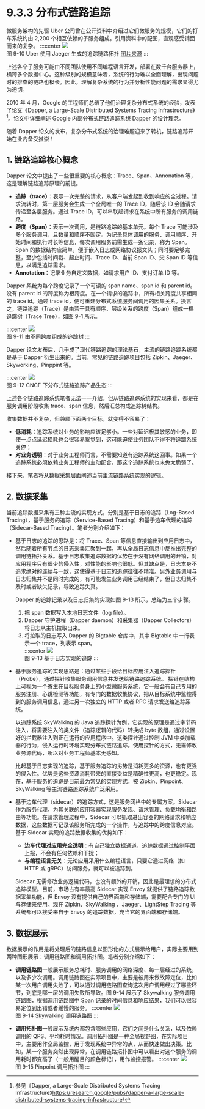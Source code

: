 # 9.3.3 分布式链路追踪

微服务架构的先驱 Uber 公司曾在公开资料中介绍过它们微服务的规模，它们的打车系统约由 2,200 个相互依赖的子服务组成。引用资料中的配图，直观感受铺面而来的复杂。
:::center
  ![](../assets/uber-microservice.png)<br/>
  图 9-10 Uber 使用 Jaeger 生成的追踪链路拓扑 [图片来源](https://www.uber.com/en-IN/blog/microservice-architecture/)
:::

上述各个子服务可能由不同团队使用不同编程语言开发，部署在数千台服务器上，横跨多个数据中心。这种级别的规模意味着，系统的行为难以全面理解，出现问题时的排查的链路也极长。因此，理解复杂系统的行为并分析性能问题的需求显得尤为迫切。

2010 年 4 月，Google 的工程师们总结了他们治理复杂分布式系统的经验，发表了论文《Dapper, a Large-Scale Distributed Systems Tracing Infrastructure》[^1]。论文中详细阐述 Google 内部分布式链路追踪系统 Dapper 的设计理念。

随着 Dapper 论文的发布，复杂分布式系统的治理难题迎来了转机，链路追踪开始在业内备受推崇！

## 1. 链路追踪核心概念

Dapper 论文中提出了一些很重要的核心概念：Trace、Span、Annonation 等，这是理解链路追踪原理的前提。

- **追踪（trace）**：表示一次完整的请求，从客户端发起到收到响应的全过程。请求流转时，第一层服务会生成一个全局唯一的 Trace ID，随后该 ID 会随请求传递至各层服务。通过 Trace ID，可以串联起请求在系统中所有服务的调用链路。
- **跨度（Span）**：表示一次调用，是链路追踪的基本单元。每个 Trace 可能涉及多个服务调用，且数量和顺序不固定。为记录具体调用的服务、调用顺序、开始时间和执行时长等信息，每次调用服务前需生成一条记录，称为 Span。Span 的数据结构应简单，便于嵌入日志或网络协议报文头；同时要足够完整，至少包括时间戳、起止时间、Trace ID、当前 Span ID、父 Span ID 等信息，以满足追踪需求。
- **Annotation**：记录业务自定义数据，如请求用户 ID、支付订单 ID 等。

Dapper 系统为每个跨度记录了一个可读的 span name、span id 和 parent id。没有 parent id 的跨度称为根跨度。在一个请求的追踪中，所有相关跨度共享相同的 trace id。通过 trace id，便可重建分布式系统服务间调用的因果关系。换言之，链路追踪（Trace）是由若干具有顺序、层级关系的跨度（Span）组成一棵追踪树（Trace Tree），如图 9-1 所示。

:::center
  ![](../assets/Dapper-trace-span.png)<br/>
  图 9-11 由不同跨度组成的追踪树
:::

Dapper 论文发布后，几乎成了现代链路追踪的理论基石，主流的链路追踪系统都是基于 Dapper 衍生出来的。当前，常见的链路追踪项目包括 Zipkin、Jaeger、Skyworking、Pinppint 等。

 :::center
  ![](../assets/tracing.png)<br/>
  图 9-12 CNCF 下分布式链路追踪产品生态
:::

上述各个链路追踪系统笔者无法一一介绍，但从链路追踪系统的实现来看，都是在服务调用阶段收集 trace、span 信息，然后汇总构成追踪树结构。

收集数据并不复杂，但兼顾下面两个目标，就变得不容易了：

- **低消耗**：追踪系统对业务的影响应该足够小。一些对延迟极其敏感的业务，即使一点点延迟损耗也会很容易察觉到，这可能迫使业务团队不得不将追踪系统关停；
- **对业务透明**：对于业务工程师而言，不需要知道有追踪系统这回事。如果一个追踪系统必须依赖业务工程师的主动配合，那这个追踪系统也未免太脆弱了。

接下来，笔者将从数据采集层面阐述当前主流链路系统实现的逻辑。

## 2. 数据采集

当前追踪数据采集有三种主流的实现方式，分别是基于日志的追踪（Log-Based Tracing），基于服务的追踪（Service-Based Tracing）和基于边车代理的追踪（Sidecar-Based Tracing）。笔者分别介绍如下：

- 基于日志的追踪的思路是：将 Trace、Span 等信息直接输出到应用日志中，然后随着所有节点的日志采集汇聚到一起，再从全局日志信息中反推出完整的调用链拓扑关系。基于日志收集追踪数据的优势在于没有网络调用的开销，对应用程序只有很少的侵入性，对性能的影响也很低。但其缺点是，日志本身不追求绝对的连续与一致，这使得基于日志的追踪往往不精准。另外业务调用与日志归集并不是同时完成的，有可能发生业务调用已经结束了，但日志归集不及时或者缺失记录，导致追踪失真。
  
  Dapper 的追踪记录以及日志归集的实现如图 9-13 所示，总结为三个步骤。
  1. 把 span 数据写入本地日志文件（log file）。
  2. Dapper 守护进程（Dapper daemon）和采集器（Dapper Collectors）将日志从主机拉取出来。
  3. 将拉取的日志写入 Dapper 的 Bigtable 仓库中，其中 Bigtable 中一行表示一个 trace，列表示 span。   
:::center
  ![](../assets/dapper-log.png)<br/>
  图 9-13 基于日志实现的追踪
:::

- 基于服务追踪的实现思路是：通过某些手段给目标应用注入追踪探针（Probe），通过探针收集服务调用信息并发送给链路追踪系统。
  探针在结构上可视为一个寄生在目标服务身上的小型微服务系统，它一般会有自己专用的服务注册、心跳检测等功能，有专门的数据收集协议，把从目标系统中监控得到的服务调用信息，通过另一次独立的 HTTP 或者 RPC 请求发送给追踪系统。

  以追踪系统 SkyWalking 的 Java 追踪探针为例，它实现的原理是通过字节码注入，将需要注入的类文件（追踪逻辑的代码）转换成 byte 数组，通过设置好的拦截器注入到正在运行的应用程序中。这类探针通过控制 JVM 中类加载器的行为，侵入运行时环境实现分布式链路追踪。使用探针的方式，无需修改业务源代码，所以对业务工程师基本无感知。

  比起基于日志实现的追踪，基于服务追踪的劣势是消耗更多的资源，也有更强的侵入性。优势是这些资源消耗带来的直接受益是精确性更高，也更稳定。现在，基于服务的追踪是目前最为常见的实现方式，被 Zipkin、Pinpoint、SkyWalking 等主流链路追踪系统广泛采用。

- 基于边车代理（sidecar）的追踪方式，这是服务网格中的专属方案。Sidecar 作为服务代理，为其关联的应用容器实现服务发现、请求管理、负载均衡和路由等功能。在请求管理过程中，Sidecar 可以抓取进出容器的网络请求和响应数据，这些数据可记录该服务所完成的一个操作，与追踪中的跨度信息对应。基于 Sidecar 实现的追踪数据收集的优势如下：
   - **边车代理对应用完全透明**：有自己独立数据通道，追踪数据通过控制平面上报，不会有任何依赖和干扰；
  - **与编程语言无关**：无论应用采用什么编程语言，只要它通过网络（如 HTTP 或 gRPC）访问服务，就可以被追踪到。

  Sidecar 无需修改业务逻辑代码，也没有额外的开销，因此是最理想的分布式追踪模型。目前，市场占有率最高 Sidecar 实现 Envoy 就提供了链路追踪数据采集功能，但 Envoy 没有提供自己的界面端和存储端，需要配合专门的 UI 与存储来使用。现在 Zipkin、SkyWalking 、Jaeger、LightStep Tracing 等系统都可以接受来自于 Envoy 的追踪数据，充当它的界面端和存储端。

## 3. 数据展示

数据展示的作用是将处理后的链路信息以图形化的方式展示给用户，实际主要用到两种图形展示：调用链路图和调用拓扑图。笔者分别介绍如下：

- **调用链路图**一般展示服务总耗时、服务调用的网络深度、每一层经过的系统，以及多少次调用。调用链路图在实际项目中，主要是被用来做故障定位，比如某一次用户调用失败了，可以通过调用链路图查询这次用户调用经过了哪些环节，到底是哪一层的调用失败所导致。图 9-14 展示了 Skywalking 服务调用链路图，根据调用链路图中 Span 记录的时间信息和响应结果，我们可以很容易定位到出错或者缓慢的服务。
:::center
  ![](../assets/skywalking-ui.jpeg)<br/>
  图 9-14 Skywalking 调用链路图
:::

- **调用拓扑图**一般展示系统内都包含哪些应用，它们之间是什么关系，以及依赖调用的 QPS、平均耗时情况。调用拓扑图是一种全局视野图，在实际项目中，主要用作全局监控，用于发现系统中异常的点，从而快速做出决策。比如，某一个服务突然出现异常，在调用链路拓扑图中可以看出对这个服务的调用耗时都变高了（一般用醒目的颜色标记），用作监控报警。
:::center
  ![](../assets/Pinpoint.png)<br/>
  图 9-15 Pinpoint 调用拓扑图
:::


[^1]: 参见《Dapper, a Large-Scale Distributed Systems Tracing Infrastructure》https://research.google/pubs/dapper-a-large-scale-distributed-systems-tracing-infrastructure/
